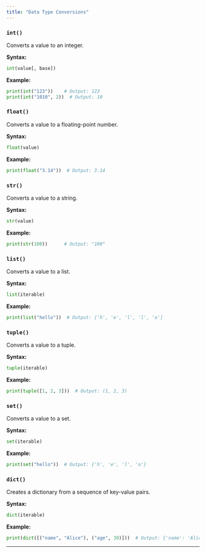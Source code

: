 ```yaml
---
title: "Data Type Conversions"
---
```


### `int()`
Converts a value to an integer.

**Syntax:**
```python
int(value[, base])
```

**Example:**
```python
print(int("123"))    # Output: 123
print(int("1010", 2))  # Output: 10
```

### `float()`
Converts a value to a floating-point number.

**Syntax:**
```python
float(value)
```

**Example:**
```python
print(float("3.14"))  # Output: 3.14
```

### `str()`
Converts a value to a string.

**Syntax:**
```python
str(value)
```

**Example:**
```python
print(str(100))      # Output: "100"
```

### `list()`
Converts a value to a list.

**Syntax:**
```python
list(iterable)
```

**Example:**
```python
print(list("hello"))  # Output: ['h', 'e', 'l', 'l', 'o']
```

### `tuple()`
Converts a value to a tuple.

**Syntax:**
```python
tuple(iterable)
```

**Example:**
```python
print(tuple([1, 2, 3]))  # Output: (1, 2, 3)
```

### `set()`
Converts a value to a set.

**Syntax:**
```python
set(iterable)
```

**Example:**
```python
print(set("hello"))  # Output: {'h', 'e', 'l', 'o'}
```

### `dict()`
Creates a dictionary from a sequence of key-value pairs.

**Syntax:**
```python
dict(iterable)
```

**Example:**
```python
print(dict([("name", "Alice"), ("age", 30)]))  # Output: {'name': 'Alice', 'age': 30}
```

---